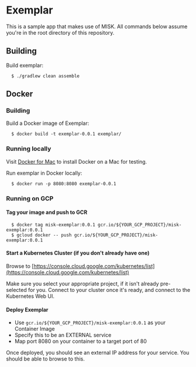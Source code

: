# Exemplar 
This is a sample app that makes use of MISK. All commands below assume you're in the root directory 
of this repository.

## Building
Build exemplar:

```
  $ ./gradlew clean assemble
```  

## Docker
### Building
Build a Docker image of Exemplar:

```
  $ docker build -t exemplar-0.0.1 exemplar/  
```

### Running locally
Visit [Docker for Mac](https://docs.docker.com/docker-for-mac/install/) to install Docker on a Mac for testing.

Run exemplar in Docker locally:
```
  $ docker run -p 8080:8080 exemplar-0.0.1
```

### Running on GCP

#### Tag your image and push to GCR
```
  $ docker tag misk-exemplar:0.0.1 gcr.io/${YOUR_GCP_PROJECT}/misk-exemplar:0.0.1
  $ gcloud docker -- push gcr.io/${YOUR_GCP_PROJECT}/misk-exemplar:0.0.1
```

#### Start a Kubernetes Cluster (if you don't already have one)
Browse to [https://console.cloud.google.com/kubernetes/list](https://console.cloud.google.com/kubernetes/list)

Make sure you select your appropriate project, if it isn't already pre-selected for you. Connect to 
your cluster once it's ready, and connect to the Kubernetes Web UI.

#### Deploy Exemplar
* Use `gcr.io/${YOUR_GCP_PROJECT}/misk-exemplar:0.0.1` as your Container Image
* Specify this to be an EXTERNAL service
* Map port 8080 on your container to a target port of 80

Once deployed, you should see an external IP address for your service. You should be able to browse 
to this.
